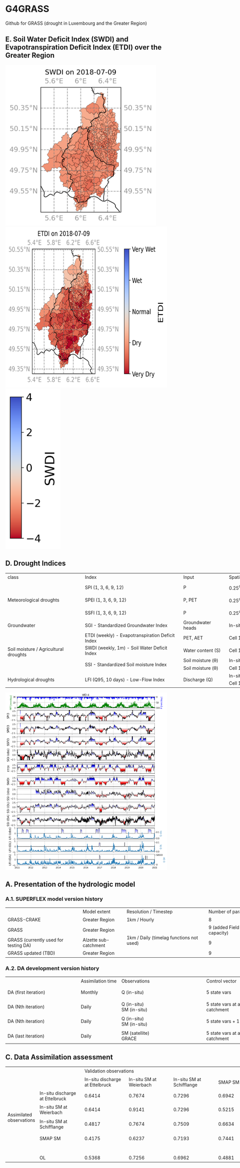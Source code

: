 # G4GRASS
Github for GRASS (drought in Luxembourg and the Greater Region)

## E. Soil Water Deficit Index (SWDI) and Evapotranspiration Deficit Index (ETDI) over the Greater Region

<img src="images/SWDI%20on%202018-07-09.png" alt="2018-07-09" height="500"/><img src="images/ETDI%20on%202018-07-09.png" alt="2018-07-09" height="500"/><img src="images/SWDI_colorbar.png" alt="colorbar" height="500"/>


## D. Drought Indices

<table border=0 cellpadding=0 cellspacing=0 width=2099 style='border-collapse:
 collapse;table-layout:fixed;width:1576pt;mso-yfti-tbllook:1056'>
 <col width=234 style='mso-width-source:userset;mso-width-alt:8557;width:176pt'>
 <col width=303 style='mso-width-source:userset;mso-width-alt:11081;width:227pt'>
 <col width=130 style='mso-width-source:userset;mso-width-alt:4754;width:98pt'>
 <col width=193 style='mso-width-source:userset;mso-width-alt:7058;width:145pt'>
 <col width=129 style='mso-width-source:userset;mso-width-alt:4717;width:97pt'>
 <col width=1110 style='mso-width-source:userset;mso-width-alt:40594;
 width:833pt'>
 <tr height=20 style='height:15.0pt'>
  <td height=20 class=xl65 width=234 style='height:15.0pt;width:176pt'>class</td>
  <td class=xl65 width=303 style='width:227pt'>Index</td>
  <td class=xl65 width=130 style='width:98pt'>Input</td>
  <td class=xl65 width=193 style='width:145pt'>Spatial availability</td>
  <td class=xl65 width=129 style='width:97pt'>Time</td>
  <td class=xl65 width=1110 style='width:833pt'>Reference</td>
 </tr>
 <tr height=22 style='height:16.5pt'>
  <td rowspan=3 height=66 class=xl69 style='height:49.5pt'>Meteorological
  droughts</td>
  <td>SPI (1, 3, 6, 9, 12)</td>
  <td>P</td>
  <td>0.25<font class="font8"><sup>o </sup></font><font class="font7">x 0.25</font><font
  class="font8"><sup>o</sup></font><font class="font7"> (ERA5)</font></td>
  <td>1, 3, 6, 9, 12 months</td>
  <td class=xl70>LLoyd-Hughes, B. and Saunders, M.A.: A drought climatology for
  Europe. International Journal of Climatology, 22, 1571-1592, 2002.</td>
 </tr>
 <tr height=22 style='height:16.5pt'>
  <td height=22 style='height:16.5pt'>SPEI (1, 3, 6, 9, 12)</td>
  <td>P, PET</td>
  <td>0.25<font class="font8"><sup>o </sup></font><font class="font7">x 0.25</font><font
  class="font8"><sup>o</sup></font><font class="font7"> (ERA5)</font></td>
  <td>1, 3, 6, 9, 12 months</td>
  <td class=xl70>Vicente-Serrano S.M., Beguería S., López-Moreno J.I.: A
  Multi-scalar drought index sensitive to global warming: The Standardized
  Precipitation Evapotranspiration Index. Journal of Climate, 23, 1696-1718,
  2010.</td>
 </tr>
 <tr height=22 style='height:16.5pt'>
  <td height=22 style='height:16.5pt'>SSFI (1, 3, 6, 9, 12)</td>
  <td>P</td>
  <td>0.25<font class="font8"><sup>o </sup></font><font class="font7">x 0.25</font><font
  class="font8"><sup>o</sup></font><font class="font7"> (ERA5)</font></td>
  <td>1, 3, 6, 9, 12 months</td>
  <td class=xl70>Tijdeman, E., Stahl, K., &amp; Tallaksen, L. M.: Drought
  characteristics derived based on the Standardized Streamflow Index: A large
  sample comparison for parametric and nonparametric methods. Water Resources
  Research, 56, 2020.</td>
 </tr>
 <tr height=20 style='height:15.0pt'>
  <td height=20 style='height:15.0pt'>Groundwater</td>
  <td>SGI - Standardized Groundwater Index</td>
  <td>Groundwater heads</td>
  <td>In-situ<font class="font7"> GW stations</font></td>
  <td>Hourly</td>
  <td class=xl70>Bloomfield, J. P. and Marchant, B. P.: Analysis of groundwater
  drought building on the standardised precipitation index approach. Hydrol.
  Earth Syst. Sci., 17, 4769–4787, 2013.</td>
 </tr>
 <tr height=20 style='height:15.0pt'>
  <td rowspan=4 height=80 class=xl69 style='height:60.0pt'>Soil moisture /
  Agricultural droughts</td>
  <td>ETDI (weekly) - Evapotranspiration Deficit Index</td>
  <td>PET, AET</td>
  <td>Cell 1km x 1km</td>
  <td>Weekly</td>
  <td rowspan=2 class=xl71>Narasimhan, B., and R. Srinivasan. &quot;Development
  and evaluation of Soil Moisture Deficit Index (SMDI) and Evapotranspiration
  Deficit Index (ETDI) for agricultural drought monitoring.&quot; Agricultural
  and forest meteorology 133, no. 1-4 (2005): 69-88.</td>
 </tr>
 <tr height=20 style='height:15.0pt'>
  <td height=20 style='height:15.0pt'>SWDI (weekly, 1m) - Soil Water Deficit
  Index</td>
  <td>Water content (S)</td>
  <td>Cell 1km x 1km</td>
  <td>Weekly</td>
 </tr>
 <tr height=20 style='height:15.0pt'>
  <td rowspan=2 height=40 class=xl69 style='height:30.0pt'>SSI - Standardized
  Soil moisture Index</td>
  <td>Soil moisture (&#952;)</td>
  <td>In-situ<font class="font7"> SM stations</font></td>
  <td>Hourly</td>
  <td rowspan=2 class=xl71>AghaKouchak, A. &quot;A baseline probabilistic
  drought forecasting framework using standardized soil moisture index:
  application to the 2012 United States drought.&quot; Hydrology and Earth
  System Sciences 18, no. 7 (2014): 2485-2492.</td>
 </tr>
 <tr height=20 style='height:15.0pt'>
  <td height=20 style='height:15.0pt'>Soil moisture (&#952;)</td>
  <td>Cell 1km x 1km</td>
  <td>Daily</td>
 </tr>
 <tr height=20 style='height:15.0pt'>
  <td rowspan=2 height=40 class=xl69 style='height:30.0pt'>Hydrological
  droughts</td>
  <td rowspan=2 class=xl69>LFI (Q95, 10 days) - Low-Flow Index</td>
  <td rowspan=2 class=xl69>Discharge (Q)</td>
  <td>In-situ<font class="font7"> Q stations</font></td>
  <td>Monthly</td>
  <td rowspan=2 class=xl71>Cammalleri, Carmelo, Jürgen Vogt, and Peter Salamon.
  &quot;Development of an operational low-flow index for hydrological drought
  monitoring over Europe.&quot; Hydrological Sciences Journal 62, no. 3 (2017):
  346-358.</td>
 </tr>
 <tr height=20 style='height:15.0pt'>
  <td height=20 style='height:15.0pt'>Cell 1km x 1km</td>
  <td>Monthly</td>
 </tr>
 <![if supportMisalignedColumns]>
 <![endif]>
</table>

![Drought Indices at Weierbach](images/WEI-4_all_indices.png)


## A. Presentation of the hydrologic model

### A.1. SUPERFLEX model version history

<table border=0 cellpadding=0 cellspacing=0 width=1193 style='border-collapse:
 collapse;table-layout:fixed;width:895pt;mso-yfti-tbllook:1056'>
 <col width=235 style='mso-width-source:userset;mso-width-alt:8594;width:176pt'>
 <col width=200 style='mso-width-source:userset;mso-width-alt:4681;width:96pt'>
 <col width=257 style='mso-width-source:userset;mso-width-alt:9398;width:193pt'>
 <col width=157 style='mso-width-source:userset;mso-width-alt:5741;width:118pt'>
 <col width=416 style='mso-width-source:userset;mso-width-alt:15213;width:312pt'>
 <tr height=20 style='height:15.0pt'>
  <td height=20 width=235 style='height:15.0pt;width:176pt'></td>
  <td width=200 style='width:96pt'>Model extent</td>
  <td width=257 style='width:193pt'>Resolution / Timestep</td>
  <td width=157 style='width:118pt'>Number of parameters</td>
  <td width=416 style='width:312pt'>Notes</td>
 </tr>
 <tr height=20 style='height:15.0pt'>
  <td height=20 style='height:15.0pt'>GRASS-CRAKE</td>
  <td>Greater Region</td>
  <td>1km / Hourly</td>
  <td>8</td>
  <td rowspan=3 class=xl66 width=416 style='width:312pt'><span
  style='mso-special-format:bullet'>- <font class="font5">ERA5 P and PET</font><font
  class="font0"><br>
    - 5 land-use classes, 2 geology classes<br>
    - 4 reservoirs (2 UR, 1 FR, 1 SR)<br>
    - S1max = 5cm, S2max = 95 cm (fixed)<br>
    - Calibration over discharge (4 stations) and S1 SM data
 </font></span>
 </td>
 </tr>
 <tr height=20 style='height:15.0pt'>
  <td height=20 style='height:15.0pt'>GRASS</td>
  <td>Greater Region</td>
  <td rowspan=3 class=xl65>1km / Daily (timelag functions not used)</td>
  <td>9 (added Field capacity)</td>
 </tr>
 <tr height=20 style='height:15.0pt'>
  <td height=20 style='height:15.0pt'>GRASS (currently used for testing DA)</td>
  <td>Alzette sub-catchment</td>
  <td>9</td>
 </tr>
 <tr height=20 style='height:15.0pt'>
  <td height=20 style='height:15.0pt'>GRASS updated (TBD)</td>
  <td>Greater Region</td>
  <td>9</td>
  <td>Updating equations… + recalibration</td>
 </tr>
 <![if supportMisalignedColumns]>
 <![endif]>
</table>

### A.2. DA development version history

<table border=0 cellpadding=0 cellspacing=0 width=1159 style='border-collapse:
 collapse;table-layout:fixed;width:869pt;mso-yfti-tbllook:1056'>
 <col width=235 style='mso-width-source:userset;mso-width-alt:8594;width:176pt'>
 <col width=128 style='mso-width-source:userset;mso-width-alt:4681;width:96pt'>
 <col width=200 style='mso-width-source:userset;mso-width-alt:9398;width:193pt'>
 <col width=300 style='mso-width-source:userset;mso-width-alt:10971;width:225pt'>
 <col width=239 style='mso-width-source:userset;mso-width-alt:8740;width:179pt'>
 <tr height=20 style='height:15.0pt'>
  <td height=20 style='height:15.0pt'></td>
  <td class=xl68>Assimilation time</td>
  <td class=xl68>Observations</td>
  <td class=xl68>Control vector</td>
  <td class=xl68>Perturbation</td>
 </tr>
 <tr height=40 style='height:30.0pt'>
  <td height=40 style='height:30.0pt'>DA (first iteration)</td>
  <td>Monthly</td>
  <td>Q (in-situ)</td>
  <td>5 state vars</td>
  <td class=xl66 width=239 style='width:179pt'><span style='mso-special-format:
  bullet'>- <font class="font6">Gaussian, additive for P and PET. </font><font
  class="font0"><br>
    - 10 members</font></span></td>
 </tr>
 <tr height=40 style='height:30.0pt'>
  <td height=40 style='height:30.0pt'>DA (Nth iteration)</td>
  <td>Daily</td>
  <td class=xl66 width=257 style='width:193pt'>Q (in-situ)<br>
    SM (in-situ)</td>
  <td>5 state vars at all cells from the sub-catchment</td>
  <td rowspan=3 class=xl67 width=239 style='width:179pt'><span
  style='mso-special-format:bullet'>-<font class="font6"> Log-normal,
  multiplicative for P</font><font class="font0"><br>
    - Gaussian, additive for PET<br>
    - 10-50 members</font></span></td>
 </tr>
 <tr height=40 style='height:30.0pt'>
  <td height=40 style='height:30.0pt'>DA (Nth iteration)</td>
  <td>Daily</td>
  <td class=xl66 width=257 style='width:193pt'>Q (in-situ)<br>
    SM (in-situ)</td>
  <td>5 state vars + 1 param (&#961;)</td>
 </tr>
 <tr height=40 style='height:30.0pt'>
  <td height=40 style='height:30.0pt'>DA (last iteration)</td>
  <td>Daily</td>
  <td class=xl66 width=257 style='width:193pt'>SM (satellite)<br>
    GRACE</td>
  <td>5 state vars at all cells from the sub-catchment</td>
 </tr>
 <![if supportMisalignedColumns]>
 <![endif]>
</table>

## C. Data Assimilation assessment

<table border=0 cellpadding=0 cellspacing=0 width=789 style='border-collapse:
 collapse;table-layout:fixed;width:593pt'>
 <col width=64 style='width:48pt'>
 <col width=145 span=5 style='mso-width-source:userset;mso-width-alt:5302;
 width:109pt'>
 <tr height=20 style='height:15.0pt'>
  <td height=20 class=xl67 width=64 style='height:15.0pt;width:48pt'></td>
  <td class=xl67 width=145 style='width:109pt'></td>
  <td colspan=4 class=xl67 width=580 style='width:436pt'>Validation
  observations</td>
 </tr>
 <tr height=40 style='mso-height-source:userset;height:30.0pt'>
  <td height=40 style='height:30.0pt'></td>
  <td class=xl73></td>
  <td class=xl74 width=145 style='width:109pt'>In-situ discharge at Ettelbruck</td>
  <td class=xl74 width=145 style='width:109pt'>In-situ SM at Weierbach</td>
  <td class=xl74 width=145 style='width:109pt'>In-situ SM at Schifflange</td>
  <td class=xl74 width=145 style='width:109pt'>SMAP SM</td>
 </tr>
 <tr height=40 style='height:30.0pt'>
  <td rowspan=4 height=159 class=xl77 width=64 style='height:119.25pt;
  width:48pt'>Assimilated observations</td>
  <td class=xl74 width=145 style='width:109pt'>In-situ discharge at Ettelbruck</td>
  <td class=xl75 width=145 style='width:109pt'>0.6414</td>
  <td class=xl76 width=145 style='width:109pt'>0.7674</td>
  <td class=xl76 width=145 style='width:109pt'>0.7296</td>
  <td class=xl76 width=145 style='width:109pt'>0.6942</td>
 </tr>
 <tr height=40 style='height:30.0pt'>
  <td height=40 class=xl74 width=145 style='height:30.0pt;width:109pt'>In-situ
  SM at Weierbach</td>
  <td class=xl76 width=145 style='width:109pt'>0.6414</td>
  <td class=xl75 width=145 style='width:109pt'>0.9141</td>
  <td class=xl76 width=145 style='width:109pt'>0.7296</td>
  <td class=xl76 width=145 style='width:109pt'>0.5215</td>
 </tr>
 <tr height=40 style='height:30.0pt'>
  <td height=40 class=xl74 width=145 style='height:30.0pt;width:109pt'>In-situ
  SM at Schifflange</td>
  <td class=xl76 width=145 style='width:109pt'>0.4817</td>
  <td class=xl76 width=145 style='width:109pt'>0.7674</td>
  <td class=xl75 width=145 style='width:109pt'>0.7509</td>
  <td class=xl76 width=145 style='width:109pt'>0.6634</td>
 </tr>
 <tr height=39 style='mso-height-source:userset;height:29.25pt'>
  <td height=39 class=xl74 width=145 style='height:29.25pt;width:109pt'>SMAP SM</td>
  <td class=xl76 width=145 style='width:109pt'>0.4175</td>
  <td class=xl76 width=145 style='width:109pt'>0.6237</td>
  <td class=xl76 width=145 style='width:109pt'>0.7193</td>
  <td class=xl75 width=145 style='width:109pt'>0.7441</td>
 </tr>
 <tr height=20 style='height:15.0pt'>
  <td height=20 class=xl67 style='height:15.0pt'></td>
  <td class=xl73></td>
  <td class=xl76 width=145 style='width:109pt'></td>
  <td class=xl76 width=145 style='width:109pt'></td>
  <td class=xl76 width=145 style='width:109pt'></td>
  <td class=xl76 width=145 style='width:109pt'></td>
 </tr>
 <tr height=20 style='height:15.0pt'>
  <td height=20 class=xl67 style='height:15.0pt'></td>
  <td class=xl74 width=145 style='width:109pt'>OL</td>
  <td class=xl76 width=145 style='width:109pt'>0.5368</td>
  <td class=xl76 width=145 style='width:109pt'>0.7256</td>
  <td class=xl76 width=145 style='width:109pt'>0.6962</td>
  <td class=xl76 width=145 style='width:109pt'>0.4881</td>
 </tr>
 <![if supportMisalignedColumns]>
 <![endif]>
</table>






